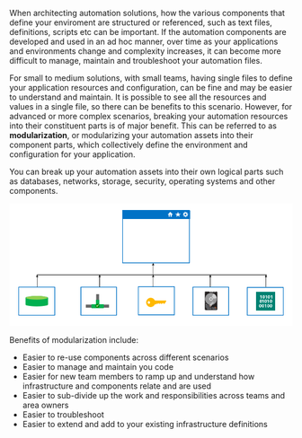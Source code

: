
When architecting automation solutions, how the various components that define your enviroment are structured or referenced, such as text files, definitions, scripts etc can be important. If the automation components are developed and used in an ad hoc manner, over time as your applications and environments change and complexity increases, it can become more difficult to manage, maintain and troubleshoot your automation files.


For small to medium solutions, with small teams, having single files to define your application resources and configuration, can be fine and may be easier to understand and maintain. It is possible to see all the resources and values in a single file, so there can be benefits to this scenario. However, for advanced or more complex scenarios, breaking your automation resources into their constituent parts is of major benefit. This can be referred to as **modularization**, or modularizing your automation assets into their component parts, which collectively define the environment and configuration for your application.

You can break up your automation assets into their own logical parts such as databases, networks, storage, security, operating systems and other components.


<p style="text-align:center;"><img src="../../Linked_Image_Files/modularization.png" alt="architecture diagram depicting 5 individual boxes containing images representing databases, security, networking, storage and operating systems, all with arrows pointing to an image representing an application."></p>


Benefits of modularization include:

- Easier to re-use components across different scenarios
- Easier to manage and maintain you code
- Easier for new team members to ramp up and understand how infrastructure and components relate and are used
- Easier to sub-divide up the work and responsibilities across teams and area owners
- Easier to troubleshoot
- Easier to extend and add to your existing infrastructure definitions
